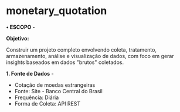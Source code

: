 # monetary\_quotation



**• ESCOPO -**



**Objetivo:**

Construir um projeto completo envolvendo coleta, tratamento, armazenamento, análise e visualização de dados, com foco em gerar insights baseados em dados "brutos" coletados.



**1. Fonte de Dados** -

* Cotação de moedas estrangeiras
* Fonte: Site - Banco Central do Brasil
* Frequência: Diária
* Forma de Coleta: API REST 
